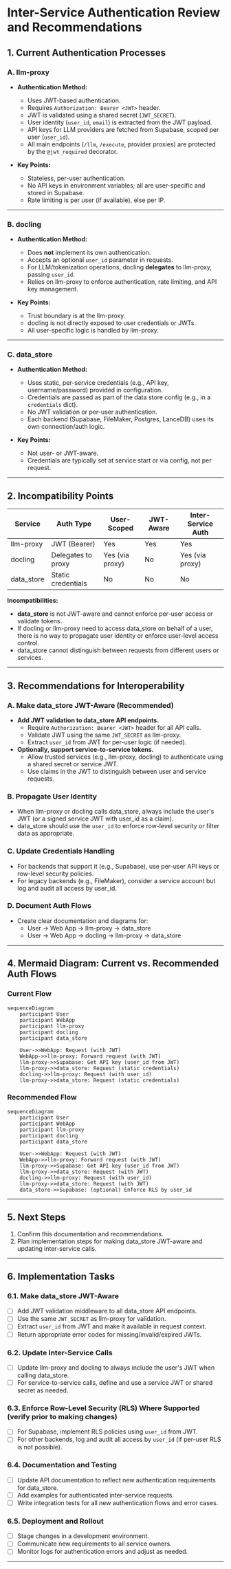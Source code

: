 # Inter-Service Authentication Review and Recommendations

## 1. Current Authentication Processes

### A. llm-proxy

- **Authentication Method:**
  - Uses JWT-based authentication.
  - Requires `Authorization: Bearer <JWT>` header.
  - JWT is validated using a shared secret (`JWT_SECRET`).
  - User identity (`user_id`, `email`) is extracted from the JWT payload.
  - API keys for LLM providers are fetched from Supabase, scoped per user (`user_id`).
  - All main endpoints (`/llm`, `/execute`, provider proxies) are protected by the `@jwt_required` decorator.

- **Key Points:**
  - Stateless, per-user authentication.
  - No API keys in environment variables; all are user-specific and stored in Supabase.
  - Rate limiting is per user (if available), else per IP.

---

### B. docling

- **Authentication Method:**
  - Does **not** implement its own authentication.
  - Accepts an optional `user_id` parameter in requests.
  - For LLM/tokenization operations, docling **delegates** to llm-proxy, passing `user_id`.
  - Relies on llm-proxy to enforce authentication, rate limiting, and API key management.

- **Key Points:**
  - Trust boundary is at the llm-proxy.
  - docling is not directly exposed to user credentials or JWTs.
  - All user-specific logic is handled by llm-proxy.

---

### C. data_store

- **Authentication Method:**
  - Uses static, per-service credentials (e.g., API key, username/password) provided in configuration.
  - Credentials are passed as part of the data store config (e.g., in a `credentials` dict).
  - No JWT validation or per-user authentication.
  - Each backend (Supabase, FileMaker, Postgres, LanceDB) uses its own connection/auth logic.

- **Key Points:**
  - Not user- or JWT-aware.
  - Credentials are typically set at service start or via config, not per request.

---

## 2. Incompatibility Points

| Service     | Auth Type         | User-Scoped | JWT-Aware | Inter-Service Auth |
|-------------|-------------------|-------------|-----------|--------------------|
| llm-proxy   | JWT (Bearer)      | Yes         | Yes       | Yes                |
| docling     | Delegates to proxy| Yes (via proxy) | No    | Yes (via proxy)    |
| data_store  | Static credentials| No          | No        | No                 |

**Incompatibilities:**
- **data_store** is not JWT-aware and cannot enforce per-user access or validate tokens.
- If docling or llm-proxy need to access data_store on behalf of a user, there is no way to propagate user identity or enforce user-level access control.
- data_store cannot distinguish between requests from different users or services.

---

## 3. Recommendations for Interoperability

### A. Make data_store JWT-Aware (Recommended)

- **Add JWT validation to data_store API endpoints.**
  - Require `Authorization: Bearer <JWT>` header for all API calls.
  - Validate JWT using the same `JWT_SECRET` as llm-proxy.
  - Extract `user_id` from JWT for per-user logic (if needed).
- **Optionally, support service-to-service tokens.**
  - Allow trusted services (e.g., llm-proxy, docling) to authenticate using a shared secret or service JWT.
  - Use claims in the JWT to distinguish between user and service requests.

### B. Propagate User Identity

- When llm-proxy or docling calls data_store, always include the user's JWT (or a signed service JWT with user_id as a claim).
- data_store should use the `user_id` to enforce row-level security or filter data as appropriate.

### C. Update Credentials Handling

- For backends that support it (e.g., Supabase), use per-user API keys or row-level security policies.
- For legacy backends (e.g., FileMaker), consider a service account but log and audit all access by user_id.

### D. Document Auth Flows

- Create clear documentation and diagrams for:
  - User → Web App → llm-proxy → data_store
  - User → Web App → docling → llm-proxy → data_store

---

## 4. Mermaid Diagram: Current vs. Recommended Auth Flows

### Current Flow

```mermaid
sequenceDiagram
    participant User
    participant WebApp
    participant llm-proxy
    participant docling
    participant data_store

    User->>WebApp: Request (with JWT)
    WebApp->>llm-proxy: Forward request (with JWT)
    llm-proxy->>Supabase: Get API key (user_id from JWT)
    llm-proxy->>data_store: Request (static credentials)
    docling->>llm-proxy: Request (with user_id)
    llm-proxy->>data_store: Request (static credentials)
```

### Recommended Flow

```mermaid
sequenceDiagram
    participant User
    participant WebApp
    participant llm-proxy
    participant docling
    participant data_store

    User->>WebApp: Request (with JWT)
    WebApp->>llm-proxy: Forward request (with JWT)
    llm-proxy->>Supabase: Get API key (user_id from JWT)
    llm-proxy->>data_store: Request (with JWT)
    docling->>llm-proxy: Request (with user_id)
    llm-proxy->>data_store: Request (with JWT)
    data_store->>Supabase: (optional) Enforce RLS by user_id
```

---

## 5. Next Steps

1. Confirm this documentation and recommendations.
2. Plan implementation steps for making data_store JWT-aware and updating inter-service calls.

---

## 6. Implementation Tasks

### 6.1. Make data_store JWT-Aware

- [ ] Add JWT validation middleware to all data_store API endpoints.
- [ ] Use the same `JWT_SECRET` as llm-proxy for validation.
- [ ] Extract `user_id` from JWT and make it available in request context.
- [ ] Return appropriate error codes for missing/invalid/expired JWTs.

### 6.2. Update Inter-Service Calls

- [ ] Update llm-proxy and docling to always include the user's JWT when calling data_store.
- [ ] For service-to-service calls, define and use a service JWT or shared secret as needed.

### 6.3. Enforce Row-Level Security (RLS) Where Supported (verify prior to making changes)

- [ ] For Supabase, implement RLS policies using `user_id` from JWT.
- [ ] For other backends, log and audit all access by `user_id` (if per-user RLS is not possible).

### 6.4. Documentation and Testing

- [ ] Update API documentation to reflect new authentication requirements for data_store.
- [ ] Add examples for authenticated inter-service requests.
- [ ] Write integration tests for all new authentication flows and error cases.

### 6.5. Deployment and Rollout

- [ ] Stage changes in a development environment.
- [ ] Communicate new requirements to all service owners.
- [ ] Monitor logs for authentication errors and adjust as needed.

---